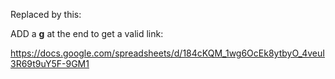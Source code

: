 
Replaced by this:

ADD a **g** at the end to get a valid link:

https://docs.google.com/spreadsheets/d/184cKQM_1wg6OcEk8ytbyO_4veuI3R69t9uY5F-9GM1

